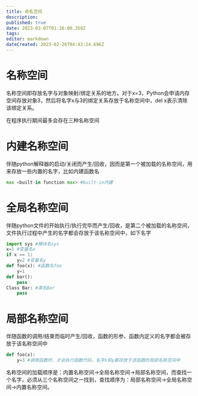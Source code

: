 ```yaml
---
title: 命名空间
description: 
published: true
date: 2023-03-07T01:26:00.358Z
tags: 
editor: markdown
dateCreated: 2023-02-26T04:43:24.696Z
---
```


# 名称空间

名称空间即存放名字与对象映射/绑定关系的地方。对于x=3，Python会申请内存空间存放对象3，然后将名字x与3的绑定关系存放于名称空间中，del x表示清除该绑定关系。

在程序执行期间最多会存在三种名称空间

# 内建名称空间

伴随python解释器的启动/关闭而产生/回收，因而是第一个被加载的名称空间，用来存放一些内置的名字，比如内建函数名

```py
max <built-in function max> #built-in内建
```

# 全局名称空间

伴随python文件的开始执行/执行完毕而产生/回收，是第二个被加载的名称空间，文件执行过程中产生的名字都会存放于该名称空间中，如下名字

```py
import sys #模块名sys 
x=1 #变量名x 
if x == 1:     
	y=2 #变量名y 
def foo(x): #函数名foo     
	y=1     
def bar():         
	pass 
Class Bar: #类名Bar    
	pass
```

# 局部名称空间

伴随函数的调用/结束而临时产生/回收，函数的形参、函数内定义的名字都会被存放于该名称空间中

```py
def foo(x):    
	y=3 #调用函数时，才会执行函数代码，名字x和y都存放于该函数的局部名称空间中
```

名称空间的加载顺序是：内置名称空间->全局名称空间->局部名称空间，而查找一个名字，必须从三个名称空间之一找到，查找顺序为：局部名称空间->全局名称空间->内置名称空间。